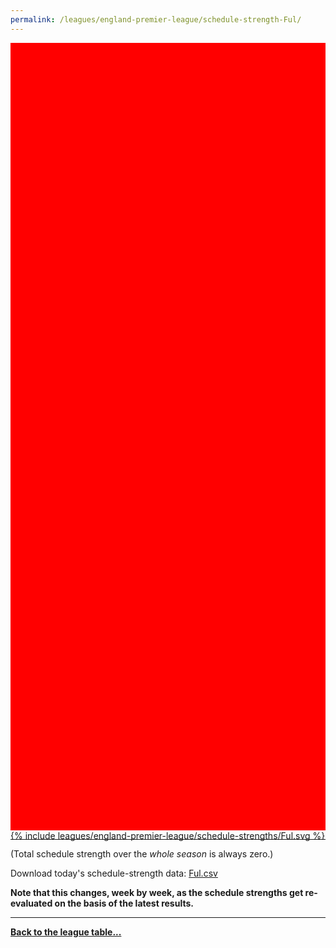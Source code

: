 ```yaml
---
permalink: /leagues/england-premier-league/schedule-strength-Ful/
---
```


<style>
.svg-wrap {
    background-color:red;
    height:0;
    padding-top:250%; /* 350px/550px */
    position: relative;
}

svg {
    background-color: white;
    height: 100%;
    display:block;
    width: 100%;
    position: absolute;
    top:0;
    left:0;
}
</style>


<div class="svg-wrap">
{% include leagues/england-premier-league/schedule-strengths/Ful.svg %}
</div>

-----

(Total schedule strength over the *whole season* is always zero.)


Download today's schedule-strength data: [Ful.csv](/assets/leagues/england-premier-league/2025/schedule-strengths/Ful.csv)

**Note that this changes, week by week, as the schedule strengths get re-evaluated on the
basis of the latest results.**

-----

[**Back to the league table...**](/leagues/england-premier-league)


